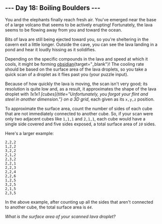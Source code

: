 ## \-\-- Day 18: Boiling Boulders \-\--

You and the elephants finally reach fresh air. You\'ve emerged near the
base of a large volcano that seems to be actively erupting! Fortunately,
the lava seems to be flowing away from you and toward the ocean.

Bits of lava are still being ejected toward you, so you\'re sheltering
in the cavern exit a little longer. Outside the cave, you can see the
lava landing in a pond and hear it loudly hissing as it solidifies.

Depending on the specific compounds in the lava and speed at which it
cools, it might be forming
[obsidian](https://en.wikipedia.org/wiki/Obsidian){target="_blank"}! The
cooling rate should be based on the surface area of the lava droplets,
so you take a quick scan of a droplet as it flies past you (your puzzle
input).

Because of how quickly the lava is moving, the scan isn\'t very good;
its resolution is quite low and, as a result, it approximates the shape
of the lava droplet with *1x1x1
[cubes]{title="Unfortunately, you forgot your flint and steel in another dimension."}
on a 3D grid*, each given as its `x,y,z` position.

To approximate the surface area, count the number of sides of each cube
that are not immediately connected to another cube. So, if your scan
were only two adjacent cubes like `1,1,1` and `2,1,1`, each cube would
have a single side covered and five sides exposed, a total surface area
of *`10`* sides.

Here\'s a larger example:

    2,2,2
    1,2,2
    3,2,2
    2,1,2
    2,3,2
    2,2,1
    2,2,3
    2,2,4
    2,2,6
    1,2,5
    3,2,5
    2,1,5
    2,3,5

In the above example, after counting up all the sides that aren\'t
connected to another cube, the total surface area is *`64`*.

*What is the surface area of your scanned lava droplet?*
